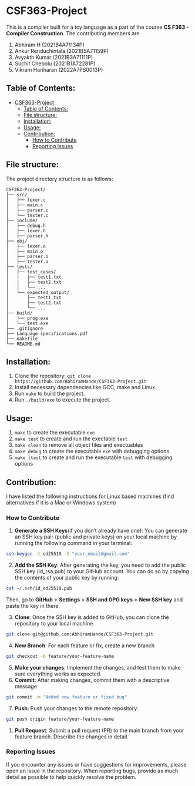 # CSF363-Project
This is a compiler built for a toy language as a part of the course **CS F363 - Compiler Construction**. The contributing members are
1. Abhiram H (2021B4A71134P)
2. Ankur Renduchintala (2021B5A71159P)
3. Avyakth Kumar (2021B3A71111P)
4. Suchit Chebolu (2021B1A72281P)
5. Vikram Hariharan (2022A7PS0013P)

## Table of Contents:
- [CSF363-Project](#csf363-project)
  - [Table of Contents:](#table-of-contents)
  - [File structure:](#file-structure)
  - [Installation:](#installation)
  - [Usage:](#usage)
  - [Contribution:](#contribution)
    - [How to Contribute](#how-to-contribute)
    - [Reporting Issues](#reporting-issues)

## File structure:
The project directory structure is as follows:
```
CSF363-Project/
├── src/
│   ├── lexer.c
│   ├── main.c
│   ├── parser.c
│   └── tester.c
├── include/
│   ├── debug.h
│   ├── lexer.h
│   ├── parser.h
├── obj/
│   ├── lexer.o
│   ├── main.o
│   ├── parser.o
│   ├── tester.o
├── tests/
│   ├── test_cases/
│   |   ├── test1.txt
│   |   ├── test2.txt
│   |   └── ...
│   └── expected_output/
│       ├── test1.txt
│       ├── test2.txt
│       └── ...
├── build/
│   └── prog.exe
│   └── test.exe
├── .gitignore
├── Language specifications.pdf
├── makefile
└── README.md
```

## Installation:
1. Clone the repository: `git clone https://github.com/AbhiramHande/CSF363-Project.git`
2. Install necessary dependencies like GCC, make and Linux.
3. Run `make` to build the project.
4. Run `./build/exe` to execute the project.
   
## Usage:
1. `make` to create the executable `exe`
2. `make test` to create and run the exectable `test`
3. `make clean` to remove all object files and exectuables
4. `make debug` to create the executable `exe` with debugging options
5. `make ltest` to create and run the executable `test` with debugging options

## Contribution:
I have listed the following instructions for Linux based machines (find alternatives if it is a Mac or Windows system)

### How to Contribute
1. **Generate a SSH Keys**(if you don’t already have one): You can generate an SSH key pair (public and private keys) on your local machine by running the following command in your terminal:
```bash
ssh-keygen -t ed25519 -C "your_email@gmail.com"
```
2. **Add the SSH Key**: After generating the key, you need to add the public SSH key (id_rsa.pub) to your GitHub account. You can do so by copying the contents of your public key by running:
```bash
cat ~/.ssh/id_ed25519.pub
```
Then, go to **GitHub** > **Settings** > **SSH and GPG keys** > **New SSH key** and paste the key in there.

3. **Clone**: Once the SSH key is added to GitHub, you can clone the repository to your local machine
```bash
git clone git@github.com:AbhiramHande/CSF363-Project.git
```
4. **New Branch**: For each feature or fix, create a new branch
```bash
git checkout -b feature/your-feature-name
```
5. **Make your changes**: Implement the changes, and test them to make sure everything works as expected.
6. **Commit**: After making changes, commit them with a descriptive message
```bash
git commit -m "Added new feature or fixed bug"
```
7. **Push**: Push your changes to the remote repository:
```bash
git push origin feature/your-feature-name
```
1. **Pull Request**: Submit a pull request (PR) to the main branch from your feature branch. Describe the changes in detail.

### Reporting Issues
If you encounter any issues or have suggestions for improvements, please open an issue in the repository. When reporting bugs, provide as much detail as possible to help quickly resolve the problem.